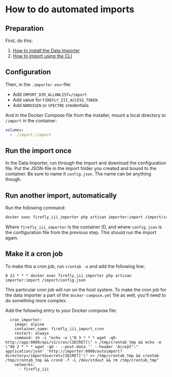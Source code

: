 # How to do automated imports

## Preparation

First, do this:

1. [How to install the Data Importer](../installation/docker.md)
2. [How to import using the CLI](../advanced/cli.md)

## Configuration

Then, in the `.importer.env`-file:

- Add `IMPORT_DIR_ALLOWLIST=/import`
- Add value for `FIREFLY_III_ACCESS_TOKEN`
- Add `NORDIGEN` or `SPECTRE` credentials

And in the Docker Compose file from the installer, mount a local directory to `/import` in the container:

```yaml
volumes:
  - ./import:/import
```

## Run the import once

In the Data Importer, run through the import and download the configuration file. Put the JSON-file in the import folder you created and bound to the container. Be sure to name it `config.json`. The name can be anything though.

## Run another import, automatically

Run the following command:

```bash
docker exec firefly_iii_importer php artisan importer:import /import/config.json
```

Where `firefly_iii_importer` is the container ID, and where `config.json` is the configuration file from the previous step. This should run the import again.

## Make it a cron job

To make this a cron job, run `crontab -e` and add the following line:

```cronexp
0 22 * * * docker exec firefly_iii_importer php artisan importer:import /import/config.json
```

This particular cron job will run on the host system. To make the cron job for the data importer a part of the `docker-compose.yml` file as well, you'll need to do something more complex.

Add the following entry to your Docker compose file:

```
  cron_importer:
    image: alpine
    container_name: firefly_iii_import_cron
    restart: always
    command: sh -c "echo -e \"0 3 * * * wget -qO- http://app:8080/api/v1/cron/[SECRET]\" > /tmp/crontab_tmp && echo -e \"40 2 * * * wget -qO - --post-data '' --header 'Accept":" application/json' 'http://importer:8080/autoimport?directory=/import&secret=[SECRET]'\" >> /tmp/crontab_tmp && crontab /tmp/crontab_tmp && crond -f -L /dev/stdout && rm /tmp/crontab_tmp"
    networks:
      - firefly_iii

```

